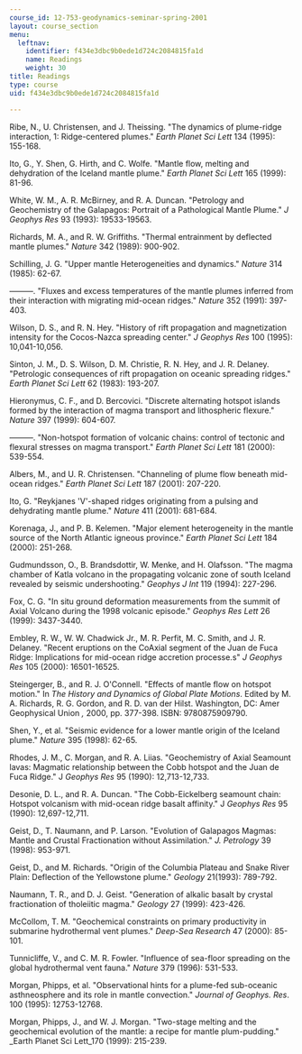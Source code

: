 ```yaml
---
course_id: 12-753-geodynamics-seminar-spring-2001
layout: course_section
menu:
  leftnav:
    identifier: f434e3dbc9b0ede1d724c2084815fa1d
    name: Readings
    weight: 30
title: Readings
type: course
uid: f434e3dbc9b0ede1d724c2084815fa1d

---
```


Ribe, N., U. Christensen, and J. Theissing. "The dynamics of plume-ridge interaction, 1: Ridge-centered plumes." _Earth Planet Sci Lett_ 134 (1995): 155-168.

Ito, G., Y. Shen, G. Hirth, and C. Wolfe. "Mantle flow, melting and dehydration of the Iceland mantle plume." _Earth Planet Sci Lett_ 165 (1999): 81-96.

White, W. M., A. R. McBirney, and R. A. Duncan. "Petrology and Geochemistry of the Galapagos: Portrait of a Pathological Mantle Plume." _J Geophys Res_ 93 (1993): 19533-19563.

Richards, M. A., and R. W. Griffiths. "Thermal entrainment by deflected mantle plumes." _Nature_ 342 (1989): 900-902.

Schilling, J. G. "Upper mantle Heterogeneities and dynamics." _Nature_ 314 (1985): 62-67.

———. "Fluxes and excess temperatures of the mantle plumes inferred from their interaction with migrating mid-ocean ridges." _Nature_ 352 (1991): 397-403.

Wilson, D. S., and R. N. Hey. "History of rift propagation and magnetization intensity for the Cocos-Nazca spreading center." _J Geophys Res_ 100 (1995): 10,041-10,056.

Sinton, J. M., D. S. Wilson, D. M. Christie, R. N. Hey, and J. R. Delaney. "Petrologic consequences of rift propagation on oceanic spreading ridges." _Earth Planet Sci Lett_ 62 (1983): 193-207.

Hieronymus, C. F., and D. Bercovici. "Discrete alternating hotspot islands formed by the interaction of magma transport and lithospheric flexure." _Nature_ 397 (1999): 604-607.

———. "Non-hotspot formation of volcanic chains: control of tectonic and flexural stresses on magma transport." _Earth Planet Sci Lett_ 181 (2000): 539-554.

Albers, M., and U. R. Christensen. "Channeling of plume flow beneath mid-ocean ridges." _Earth Planet Sci Lett_ 187 (2001): 207-220.

Ito, G. "Reykjanes 'V'-shaped ridges originating from a pulsing and dehydrating mantle plume." _Nature_ 411 (2001): 681-684.

Korenaga, J., and P. B. Kelemen. "Major element heterogeneity in the mantle source of the North Atlantic igneous province." _Earth Planet Sci Lett_ 184 (2000): 251-268.

Gudmundsson, O., B. Brandsdottir, W. Menke, and H. Olafsson. "The magma chamber of Katla volcano in the propagating volcanic zone of south Iceland revealed by seismic undershooting." _Geophys J Int_ 119 (1994): 227-296.

Fox, C. G. "In situ ground deformation measurements from the summit of Axial Volcano during the 1998 volcanic episode." _Geophys Res Lett_ 26 (1999): 3437-3440.

Embley, R. W., W. W. Chadwick Jr., M. R. Perfit, M. C. Smith, and J. R. Delaney. "Recent eruptions on the CoAxial segment of the Juan de Fuca Ridge: Implications for mid-ocean ridge accretion processe.s" _J Geophys Res_ 105 (2000): 16501-16525.

Steingerger, B., and R. J. O'Connell. "Effects of mantle flow on hotspot motion." In _The History and Dynamics of Global Plate Motions_. Edited by M. A. Richards, R. G. Gordon, and R. D. van der Hilst. Washington, DC: Amer Geophysical Union _,_ 2000, pp. 377-398. ISBN: 9780875909790.

Shen, Y., et al. "Seismic evidence for a lower mantle origin of the Iceland plume." _Nature_ 395 (1998): 62-65.

Rhodes, J. M., C. Morgan, and R. A. Liias. "Geochemistry of Axial Seamount lavas: Magmatic relationship between the Cobb hotspot and the Juan de Fuca Ridge." J _Geophys Res_ 95 (1990): 12,713-12,733.

Desonie, D. L., and R. A. Duncan. "The Cobb-Eickelberg seamount chain: Hotspot volcanism with mid-ocean ridge basalt affinity." J _Geophys Res_ 95 (1990): 12,697-12,711.

Geist, D., T. Naumann, and P. Larson. "Evolution of Galapagos Magmas: Mantle and Crustal Fractionation without Assimilation." _J. Petrology_ 39 (1998): 953-971.

Geist, D., and M. Richards. "Origin of the Columbia Plateau and Snake River Plain: Deflection of the Yellowstone plume." _Geology_ 21(1993): 789-792.

Naumann, T. R., and D. J. Geist. "Generation of alkalic basalt by crystal fractionation of tholeiitic magma." _Geology_ 27 (1999): 423-426.

McCollom, T. M. "Geochemical constraints on primary productivity in submarine hydrothermal vent plumes." _Deep-Sea Research_ 47 (2000): 85-101.

Tunnicliffe, V., and C. M. R. Fowler. "Influence of sea-floor spreading on the global hydrothermal vent fauna." _Nature_ 379 (1996): 531-533.

Morgan, Phipps, et al. "Observational hints for a plume-fed sub-oceanic asthneosphere and its role in mantle convection." _Journal of Geophys. Res_. 100 (1995): 12753-12768.

Morgan, Phipps, J., and W. J. Morgan. "Two-stage melting and the geochemical evolution of the mantle: a recipe for mantle plum-pudding." _Earth Planet Sci Lett_170 (1999): 215-239.